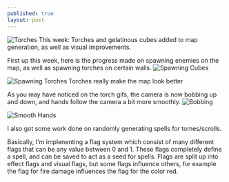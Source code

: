 ```yaml
---
published: true
layout: post
---
```


![Torches](http://i.imgur.com/ziweZ21.gif)
This week: Torches and gelatinous cubes added to map generation, as well as visual improvements.
<!--excerpt-->

First up this week, here is the progress made on spawning enemies on the map, as well as spawning torches on certain walls.
![Spawning Cubes](http://i.imgur.com/GGBFf72.gif)

![Spawning Torches](http://i.imgur.com/ziweZ21.gif)
Torches really make the map look better

As you may have noticed on the torch gifs, the camera is now bobbing up and down, and hands follow the camera a bit more smoothly.
![Bobbing](http://i.imgur.com/C3zdJFo.gif)

![Smooth Hands](http://i.imgur.com/BfCjGkv.gif)

I also got some work done on randomly generating spells for tomes/scrolls. 

Basically, I'm implenenting a flag system which consist of many different flags that can be any value between 0 and 1. These flags completely define a spell, and can be saved to act as a seed for spells. Flags are split up into effect flags and visual flags, but some flags influence others, for example the flag for fire damage influences the flag for the color red.